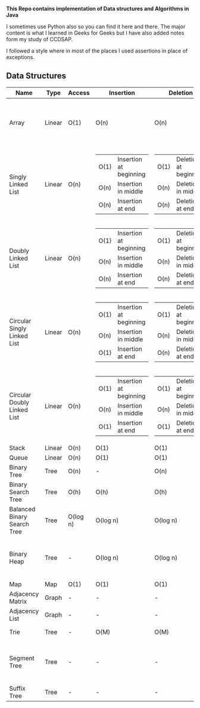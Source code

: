 **This Repo contains implementation of Data structures and Algorithms in Java**

I sometimes use Python also so you can find it here and there. The major content is what I learned in Geeks for Geeks but
I have also added notes form my study of CCDSAP.

I followed a style where in most of the places I used assertions in place of exceptions.

## Data Structures

Name|Type|Access|Insertion|Deletion|Search|Space|Special|
---|---|---|---|---|---|---|---|
Array|Linear|O(1)|O(n)|O(n)|<table><thead></thead><tbody><tr><td>O(n)</td><td>Sequential search</td></tr><tr><td>O(log n)</td><td>Binary search</td></tr></tbody></table>|O(n)|-|
Singly Linked List|Linear|O(n)|<table><thead></thead><tbody><tr><td>O(1)</td><td>Insertion at beginning</td></tr><tr><td>O(n)</td><td>Insertion in middle</td></tr><tr><td>O(n)</td><td>Insertion at end</td></tr></tbody></table>|<table><thead></thead><tbody><tr><td>O(1)</td><td>Deletion at beginning</td></tr><tr><td>O(n)</td><td>Deletion in middle</td></tr><tr><td>O(n)</td><td>Deletion at end</td></tr></tbody></table>|<table><thead></thead><tbody><tr><td>O(n)</td><td>Sequential search</td></tr></tbody></table>|O(n)|-|
Doubly Linked List|Linear|O(n)|<table><thead></thead><tbody><tr><td>O(1)</td><td>Insertion at beginning</td></tr><tr><td>O(n)</td><td>Insertion in middle</td></tr><tr><td>O(n)</td><td>Insertion at end</td></tr></tbody></table>|<table><thead></thead><tbody><tr><td>O(1)</td><td>Deletion at beginning</td></tr><tr><td>O(n)</td><td>Deletion in middle</td></tr><tr><td>O(n)</td><td>Deletion at end</td></tr></tbody></table>|<table><thead></thead><tbody><tr><td>O(n)</td><td>Sequential search</td></tr></tbody></table>|O(n)|-|
Circular Singly Linked List|Linear|O(n)|<table><thead></thead><tbody><tr><td>O(1)</td><td>Insertion at beginning</td></tr><tr><td>O(n)</td><td>Insertion in middle</td></tr><tr><td>O(1)</td><td>Insertion at end</td></tr></tbody></table>|<table><thead></thead><tbody><tr><td>O(1)</td><td>Deletion at beginning</td></tr><tr><td>O(n)</td><td>Deletion in middle</td></tr><tr><td>O(n)</td><td>Deletion at end</td></tr></tbody></table>|<table><thead></thead><tbody><tr><td>O(n)</td><td>Sequential search</td></tr></tbody></table>|O(n)|-|
Circular Doubly Linked List|Linear|O(n)|<table><thead></thead><tbody><tr><td>O(1)</td><td>Insertion at beginning</td></tr><tr><td>O(n)</td><td>Insertion in middle</td></tr><tr><td>O(1)</td><td>Insertion at end</td></tr></tbody></table>|<table><thead></thead><tbody><tr><td>O(1)</td><td>Deletion at beginning</td></tr><tr><td>O(n)</td><td>Deletion in middle</td></tr><tr><td>O(1)</td><td>Deletion at end</td></tr></tbody></table>|<table><thead></thead><tbody><tr><td>O(n)</td><td>Sequential search</td></tr></tbody></table>|O(n)|-|
Stack|Linear|O(n)|O(1)|O(1)|O(n)|-|
Queue|Linear|O(n)|O(1)|O(1)|O(n)|-|
Binary Tree|Tree|O(n)|-|O(n)|O(n)|O(n)|-|
Binary Search Tree|Tree|O(h)|O(h)|O(h)|O(h)|O(n)|-|
Balanced Binary Search Tree|Tree|O(log n)|O(log n)|O(log n)|O(log n)|O(n)|-|
Binary Heap|Tree|-|O(log n)|O(log n)|-|O(n)|<table><thead><tr><th>Get Min</th><th>Extract Min</th><th>Decrease Key</th></tr></thead><tbody><tr><td>O(1)</td><td>O(log n)</td><td>O(log n)</td></tr></tbody></table>|
Map|Map|O(1)|O(1)|O(1)|O(n)|O(1)|
Adjacency Matrix|Graph|-|-|-|-|O(V^2)|-|
Adjacency List|Graph|-|-|-|-|O(V+E)|-|
Trie|Tree|-|O(M)|O(M)|O(M)|O(ALPHABET_SIZE * M * N)|-|
Segment Tree|Tree|-|-|-|-|-|<table><thead><tr><th>Construction</th><th>Query</th><th>Update</th></tr></thead><tbody><tr><td>O(n)</td><td>O(log n)</td><td>O(log n)</td></tr></tbody></table>|
Suffix Tree|Tree|-|-|-|-|-|-|



